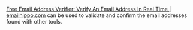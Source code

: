 [Free Email Address Verifier: Verify An Email Address In Real Time | emailhippo.com](https://tools.emailhippo.com/)
can be used to validate and confirm the email addresses found with other tools.